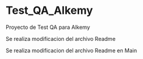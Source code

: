 # Test_QA_Alkemy
Proyecto de Test QA para Alkemy

Se realiza modificacion del archivo Readme

Se realiza modificacion del archivo Readme en Main
